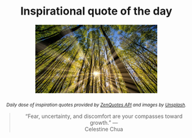 
<div align="center">

# Inspirational quote of the day

<img src="./data/photo.jpeg" alt="Beautiful nature photo" width="320" height="180">

<sub><i>Daily dose of inspiration quotes provided by [ZenQuotes API](https://zenquotes.io/) and images by [Unsplash](https://unsplash.com/).</i></sub>


<blockquote>&ldquo;Fear, uncertainty, and discomfort are your compasses toward growth.&rdquo; &mdash; <footer>Celestine Chua</footer></blockquote>

</div>
